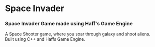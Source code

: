 # Space Invader
### Space Invader Game made using Haff's Game Engine

A Space Shooter game, where you soar through galaxy and shoot aliens.
Built using C++ and Haffs Game Engine.
